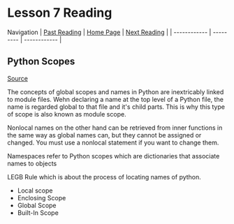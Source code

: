# Lesson 7 Reading

Navigation
| [Past Reading](../Read-05/README.md) | [Home Page](../README.md) | [Next Reading](../Read-08/README.md) |
| ------------ | --------- | ------------ |

## Python Scopes

[Source](https://realpython.com/python-scope-legb-rule/)

The concepts of global scopes and names in Python are inextricably linked to module files. Wehn declaring a name at the top level of a Python file, the name is regarded global to that file and it's child parts. This is why this type of scope is also known as module scope.

Nonlocal names on the other hand can be retrieved from inner functions in the same way as global names can, but they cannot be assigned or changed. You must use a nonlocal statement if you want to change them.

Namespaces refer to Python scopes which are dictionaries that associate names to objects

LEGB Rule which is about the process of locating names of python.

- Local scope
- Enclosing Scope
- Global Scope
- Built-In Scope

